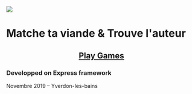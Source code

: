 <a href="https://www.instagram.com/greenmind_m46">
<img src="https://convmed.herokuapp.com/img/frontend/logo-greenmind.svg">
</a>
<h1 align"center">
  Matche ta viande & Trouve l'auteur
  </h1>
<h2 align="center">
  <a href="https://convmed.herokuapp.com/">
    Play Games
  </a>
</h2>

<h3> Developped on Express framework </h3>
  
<p> Novembre 2019 – Yverdon-les-bains <p>
